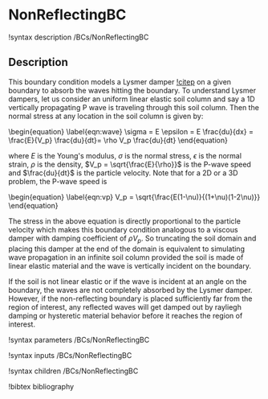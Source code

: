 # NonReflectingBC

!syntax description /BCs/NonReflectingBC

## Description

This boundary condition models a Lysmer damper [!citep](lysmer1969finite) on a given boundary to absorb the waves hitting the boundary. To understand Lysmer dampers, let us consider an uniform linear elastic soil column and say a 1D vertically propagating P wave is traveling through this soil column. Then the normal stress at any location in the soil column is given by:

\begin{equation}
\label{eqn:wave}
\sigma = E \epsilon = E \frac{du}{dx} = \frac{E}{V_p} \frac{du}{dt}= \rho V_p \frac{du}{dt}
\end{equation}

where $E$ is the Young's modulus, $\sigma$ is the normal stress, $\epsilon$ is the normal strain, $\rho$ is the density, $V_p = \sqrt{\frac{E}{\rho}}$ is the P-wave speed and $\frac{du}{dt}$ is the particle velocity. Note that for a 2D or a 3D problem, the P-wave speed is

\begin{equation}
\label{eqn:vp}
V_p = \sqrt{\frac{E(1-\nu)}{(1+\nu)(1-2\nu)}}
\end{equation}

The stress in the above equation is directly proportional to the particle velocity which makes this boundary condition analogous to a viscous damper with damping coefficient of $\rho V_p$. So truncating the soil domain and placing this damper at the end of the domain is equivalent to simulating wave propagation in an infinite soil column provided the soil is made of linear elastic material and the wave is vertically incident on the boundary.

If the soil is not linear elastic or if the wave is incident at an angle on the boundary, the waves are not completely absorbed by the Lysmer damper. However, if the non-reflecting boundary is placed sufficiently far from the region of interest, any reflected waves will get damped out by rayliegh damping or hysteretic material behavior before it reaches the region of interest.

!syntax parameters /BCs/NonReflectingBC

!syntax inputs /BCs/NonReflectingBC

!syntax children /BCs/NonReflectingBC



!bibtex bibliography
